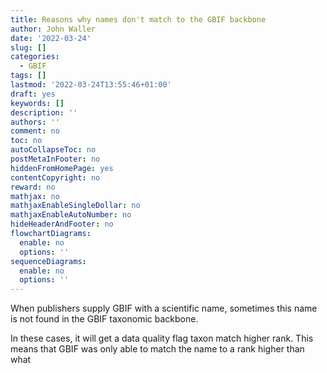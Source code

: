 ```yaml
---
title: Reasons why names don't match to the GBIF backbone
author: John Waller
date: '2022-03-24'
slug: []
categories:
  - GBIF
tags: []
lastmod: '2022-03-24T13:55:46+01:00'
draft: yes
keywords: []
description: ''
authors: ''
comment: no
toc: no
autoCollapseToc: no
postMetaInFooter: no
hiddenFromHomePage: yes
contentCopyright: no
reward: no
mathjax: no
mathjaxEnableSingleDollar: no
mathjaxEnableAutoNumber: no
hideHeaderAndFooter: no
flowchartDiagrams:
  enable: no
  options: ''
sequenceDiagrams:
  enable: no
  options: ''
---
```



When publishers supply GBIF with a scientific name, sometimes this name is not found in the GBIF taxonomic backbone. 

In these cases, it will get a data quality flag taxon match higher rank. 
This means that GBIF was only able to match the name to a rank higher than what 




<!--more-->
